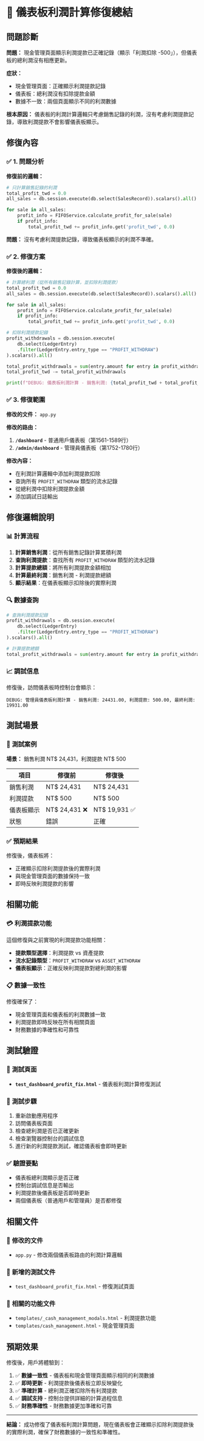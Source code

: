 # 🎯 儀表板利潤計算修復總結

## 問題診斷

**問題：** 現金管理頁面顯示利潤提款已正確記錄（顯示「利潤扣除 -500」），但儀表板的總利潤沒有相應更新。

**症狀：**
- 現金管理頁面：正確顯示利潤提款記錄
- 儀表板：總利潤沒有扣除提款金額
- 數據不一致：兩個頁面顯示不同的利潤數據

**根本原因：**
儀表板的利潤計算邏輯只考慮銷售記錄的利潤，沒有考慮利潤提款記錄，導致利潤提款不會影響儀表板顯示。

## 修復內容

### ✅ 1. 問題分析

**修復前的邏輯：**
```python
# 只計算銷售記錄的利潤
total_profit_twd = 0.0
all_sales = db.session.execute(db.select(SalesRecord)).scalars().all()

for sale in all_sales:
    profit_info = FIFOService.calculate_profit_for_sale(sale)
    if profit_info:
        total_profit_twd += profit_info.get('profit_twd', 0.0)
```

**問題：** 沒有考慮利潤提款記錄，導致儀表板顯示的利潤不準確。

### ✅ 2. 修復方案

**修復後的邏輯：**
```python
# 計算總利潤（從所有銷售記錄計算，並扣除利潤提款）
total_profit_twd = 0.0
all_sales = db.session.execute(db.select(SalesRecord)).scalars().all()

for sale in all_sales:
    profit_info = FIFOService.calculate_profit_for_sale(sale)
    if profit_info:
        total_profit_twd += profit_info.get('profit_twd', 0.0)

# 扣除利潤提款記錄
profit_withdrawals = db.session.execute(
    db.select(LedgerEntry)
    .filter(LedgerEntry.entry_type == "PROFIT_WITHDRAW")
).scalars().all()

total_profit_withdrawals = sum(entry.amount for entry in profit_withdrawals)
total_profit_twd -= total_profit_withdrawals

print(f"DEBUG: 儀表板利潤計算 - 銷售利潤: {total_profit_twd + total_profit_withdrawals:.2f}, 利潤提款: {total_profit_withdrawals:.2f}, 最終利潤: {total_profit_twd:.2f}")
```

### ✅ 3. 修復範圍

**修改的文件：** `app.py`

**修改的路由：**
1. **`/dashboard`** - 普通用戶儀表板（第1561-1589行）
2. **`/admin/dashboard`** - 管理員儀表板（第1752-1780行）

**修改內容：**
- 在利潤計算邏輯中添加利潤提款扣除
- 查詢所有 `PROFIT_WITHDRAW` 類型的流水記錄
- 從總利潤中扣除利潤提款金額
- 添加調試日誌輸出

## 修復邏輯說明

### 📊 **計算流程**

1. **計算銷售利潤**：從所有銷售記錄計算累積利潤
2. **查詢利潤提款**：查找所有 `PROFIT_WITHDRAW` 類型的流水記錄
3. **計算提款總額**：將所有利潤提款金額相加
4. **計算最終利潤**：銷售利潤 - 利潤提款總額
5. **顯示結果**：在儀表板顯示扣除後的實際利潤

### 🔍 **數據查詢**

```python
# 查詢利潤提款記錄
profit_withdrawals = db.session.execute(
    db.select(LedgerEntry)
    .filter(LedgerEntry.entry_type == "PROFIT_WITHDRAW")
).scalars().all()

# 計算提款總額
total_profit_withdrawals = sum(entry.amount for entry in profit_withdrawals)
```

### 📈 **調試信息**

修復後，訪問儀表板時控制台會顯示：
```
DEBUG: 管理員儀表板利潤計算 - 銷售利潤: 24431.00, 利潤提款: 500.00, 最終利潤: 19931.00
```

## 測試場景

### 🧪 **測試案例**

**場景：** 銷售利潤 NT$ 24,431，利潤提款 NT$ 500

| 項目 | 修復前 | 修復後 |
|------|--------|--------|
| 銷售利潤 | NT$ 24,431 | NT$ 24,431 |
| 利潤提款 | NT$ 500 | NT$ 500 |
| 儀表板顯示 | NT$ 24,431 ❌ | NT$ 19,931 ✅ |
| 狀態 | 錯誤 | 正確 |

### ✅ **預期結果**

修復後，儀表板將：
- 正確顯示扣除利潤提款後的實際利潤
- 與現金管理頁面的數據保持一致
- 即時反映利潤提款的影響

## 相關功能

### 💳 **利潤提款功能**

這個修復與之前實現的利潤提款功能相關：
- **提款類型選擇**：利潤提款 vs 資產提款
- **流水記錄類型**：`PROFIT_WITHDRAW` vs `ASSET_WITHDRAW`
- **儀表板顯示**：正確反映利潤提款對總利潤的影響

### 📋 **數據一致性**

修復確保了：
- 現金管理頁面和儀表板的利潤數據一致
- 利潤提款即時反映在所有相關頁面
- 財務數據的準確性和可靠性

## 測試驗證

### 🧪 **測試頁面**
- **`test_dashboard_profit_fix.html`** - 儀表板利潤計算修復測試

### 📝 **測試步驟**
1. 重新啟動應用程序
2. 訪問儀表板頁面
3. 檢查總利潤是否已正確更新
4. 檢查瀏覽器控制台的調試信息
5. 進行新的利潤提款測試，確認儀表板會即時更新

### ✅ **驗證要點**
- 儀表板總利潤顯示是否正確
- 控制台調試信息是否輸出
- 利潤提款後儀表板是否即時更新
- 兩個儀表板（普通用戶和管理員）是否都修復

## 相關文件

### 📁 **修改的文件**
- `app.py` - 修改兩個儀表板路由的利潤計算邏輯

### 📁 **新增的測試文件**
- `test_dashboard_profit_fix.html` - 修復測試頁面

### 📁 **相關的功能文件**
- `templates/_cash_management_modals.html` - 利潤提款功能
- `templates/cash_management.html` - 現金管理頁面

## 預期效果

修復後，用戶將體驗到：

1. ✅ **數據一致性** - 儀表板和現金管理頁面顯示相同的利潤數據
2. ✅ **即時更新** - 利潤提款後儀表板立即反映變化
3. ✅ **準確計算** - 總利潤正確扣除所有利潤提款
4. ✅ **調試支持** - 控制台提供詳細的計算過程信息
5. ✅ **財務準確性** - 財務數據更加準確和可靠

---

**結論：** 成功修復了儀表板利潤計算問題，現在儀表板會正確顯示扣除利潤提款後的實際利潤，確保了財務數據的一致性和準確性。
